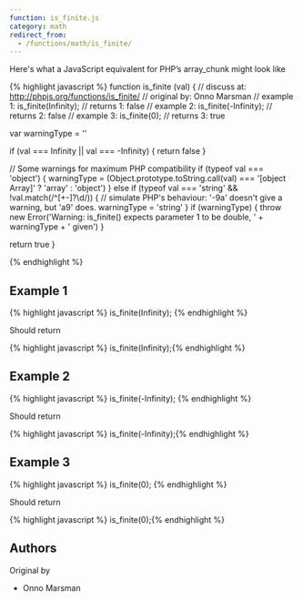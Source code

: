 ```yaml
---
function: is_finite.js
category: math
redirect_from:
  - /functions/math/is_finite/
---
```


<!-- WARNING! This file is auto generated by `npm run web:inject`, do not edit by hand -->

Here's what a JavaScript equivalent for PHP’s array_chunk might look like

{% highlight javascript %}
function is_finite (val) {
  //  discuss at: http://phpjs.org/functions/is_finite/
  // original by: Onno Marsman
  //   example 1: is_finite(Infinity);
  //   returns 1: false
  //   example 2: is_finite(-Infinity);
  //   returns 2: false
  //   example 3: is_finite(0);
  //   returns 3: true

  var warningType = ''

  if (val === Infinity || val === -Infinity) {
    return false
  }

  // Some warnings for maximum PHP compatibility
  if (typeof val === 'object') {
    warningType = (Object.prototype.toString.call(val) === '[object Array]' ? 'array' : 'object')
  } else if (typeof val === 'string' && !val.match(/^[\+\-]?\d/)) {
    // simulate PHP's behaviour: '-9a' doesn't give a warning, but 'a9' does.
    warningType = 'string'
  }
  if (warningType) {
    throw new Error('Warning: is_finite() expects parameter 1 to be double, ' + warningType + ' given')
  }

  return true
}

{% endhighlight %}

## Example 1

{% highlight javascript %}
is_finite(Infinity);
{% endhighlight %}

Should return

{% highlight javascript %}
is_finite(Infinity);{% endhighlight %}

## Example 2

{% highlight javascript %}
is_finite(-Infinity);
{% endhighlight %}

Should return

{% highlight javascript %}
is_finite(-Infinity);{% endhighlight %}

## Example 3

{% highlight javascript %}
is_finite(0);
{% endhighlight %}

Should return

{% highlight javascript %}
is_finite(0);{% endhighlight %}


## Authors


Original by

- Onno Marsman

